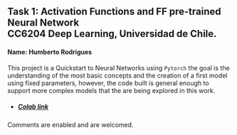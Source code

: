 ## Task 1: Activation Functions and FF pre-trained Neural Network <br/> CC6204 Deep Learning, Universidad de Chile.
#### Name: Humberto Rodrigues

This project is a Quickstart to Neural Networks using `Pytorch` the goal is the understanding of the most basic concepts
and the creation of a first model using fixed parameters, however, the code built is general enough to support more
complex models that the are being explored in this work.

* ##### [Colab link](https://colab.research.google.com/drive/1wYKdlRfHUpjUhu1AtBPWXk8l9uhaIC1k?usp=sharing)
Comments are enabled and are welcomed.

